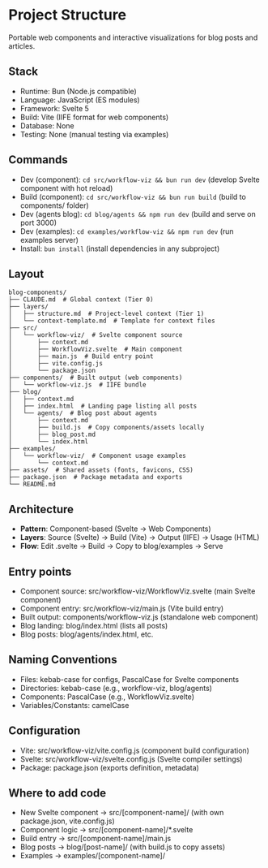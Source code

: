 # Project Structure

Portable web components and interactive visualizations for blog posts and articles.

## Stack

- Runtime: Bun (Node.js compatible)
- Language: JavaScript (ES modules)
- Framework: Svelte 5
- Build: Vite (IIFE format for web components)
- Database: None
- Testing: None (manual testing via examples)

## Commands

- Dev (component): `cd src/workflow-viz && bun run dev` (develop Svelte component with hot reload)
- Build (component): `cd src/workflow-viz && bun run build` (build to components/ folder)
- Dev (agents blog): `cd blog/agents && npm run dev` (build and serve on port 3000)
- Dev (examples): `cd examples/workflow-viz && npm run dev` (run examples server)
- Install: `bun install` (install dependencies in any subproject)

## Layout

```
blog-components/
├── CLAUDE.md  # Global context (Tier 0)
├── layers/
│   ├── structure.md  # Project-level context (Tier 1)
│   └── context-template.md  # Template for context files
├── src/
│   └── workflow-viz/  # Svelte component source
│       ├── context.md
│       ├── WorkflowViz.svelte  # Main component
│       ├── main.js  # Build entry point
│       ├── vite.config.js
│       └── package.json
├── components/  # Built output (web components)
│   └── workflow-viz.js  # IIFE bundle
├── blog/
│   ├── context.md
│   ├── index.html  # Landing page listing all posts
│   └── agents/  # Blog post about agents
│       ├── context.md
│       ├── build.js  # Copy components/assets locally
│       ├── blog_post.md
│       └── index.html
├── examples/
│   └── workflow-viz/  # Component usage examples
│       └── context.md
├── assets/  # Shared assets (fonts, favicons, CSS)
├── package.json  # Package metadata and exports
└── README.md
```

## Architecture

- **Pattern**: Component-based (Svelte → Web Components)
- **Layers**: Source (Svelte) → Build (Vite) → Output (IIFE) → Usage (HTML)
- **Flow**: Edit .svelte → Build → Copy to blog/examples → Serve

## Entry points

- Component source: src/workflow-viz/WorkflowViz.svelte (main Svelte component)
- Component entry: src/workflow-viz/main.js (Vite build entry)
- Built output: components/workflow-viz.js (standalone web component)
- Blog landing: blog/index.html (lists all posts)
- Blog posts: blog/agents/index.html, etc.

## Naming Conventions

- Files: kebab-case for configs, PascalCase for Svelte components
- Directories: kebab-case (e.g., workflow-viz, blog/agents)
- Components: PascalCase (e.g., WorkflowViz.svelte)
- Variables/Constants: camelCase

## Configuration

- Vite: src/workflow-viz/vite.config.js (component build configuration)
- Svelte: src/workflow-viz/svelte.config.js (Svelte compiler settings)
- Package: package.json (exports definition, metadata)

## Where to add code

- New Svelte component → src/[component-name]/ (with own package.json, vite.config.js)
- Component logic → src/[component-name]/*.svelte
- Build entry → src/[component-name]/main.js
- Blog posts → blog/[post-name]/ (with build.js to copy assets)
- Examples → examples/[component-name]/
